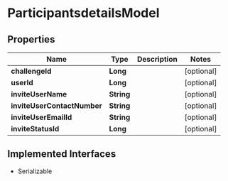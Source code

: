 

# ParticipantsdetailsModel


## Properties

Name | Type | Description | Notes
------------ | ------------- | ------------- | -------------
**challengeId** | **Long** |  |  [optional]
**userId** | **Long** |  |  [optional]
**inviteUserName** | **String** |  |  [optional]
**inviteUserContactNumber** | **String** |  |  [optional]
**inviteUserEmailId** | **String** |  |  [optional]
**inviteStatusId** | **Long** |  |  [optional]


## Implemented Interfaces

* Serializable


